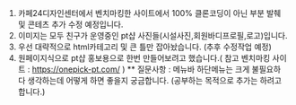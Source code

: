 1. 카페24디자인센터에서 벤치마킹한 사이트에서 100% 클론코딩이 아닌 부분 발췌 및 콘테츠 추가 수정 예정입니다.
2. 이미지는 모두 친구가 운영중인 pt샵 사진들(시설사진,회원바디프로필,로고)입니다. 
3. 우선 대략적으로 html카테고리 및 큰 틀만 잡아놨습니다. (추후 수정작업 예정) 
4. 원페이지식으로 pt샵 홍보용으로 한번 만들어보려고 했습니다.( 참고 벤치마킹 사이트 : https://onepick-pt.com/ ) 
** 질문사항 : 메뉴바 하단메뉴는 크게 불필요하다 생각하는데 어떻게 하면 좋을지 궁금합니다.
  (공부하는 목적으로 추가는 하려고 합니다.)
